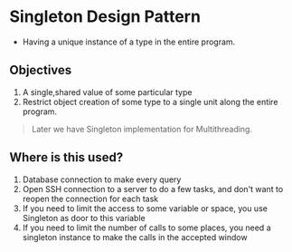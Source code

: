 # Singleton Design Pattern

* Having a unique instance of a type in the entire program.

## Objectives

1. A single,shared value of some particular type
2. Restrict object creation of some type to a single unit along the entire program.

> Later we have Singleton implementation for Multithreading.

## Where is this used?

1. Database connection to make every query
2. Open SSH connection to a server to do a few tasks, and don't want to reopen the connection for each task
3. If you need to limit the access to some variable or space, you use Singleton as door to this variable
4. If you need to limit the number of calls to some places, you need a singleton instance to make the calls in the
   accepted window